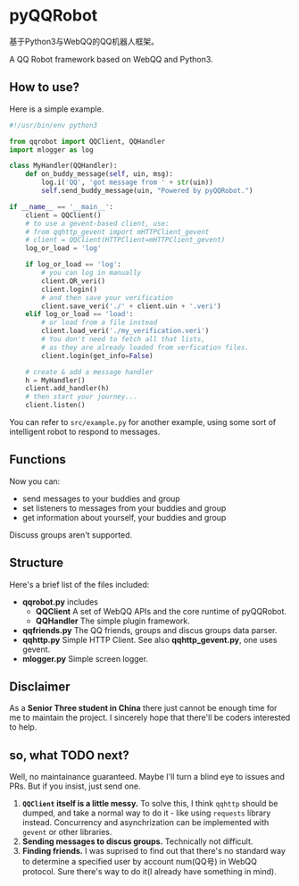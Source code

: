 # pyQQRobot
基于Python3与WebQQ的QQ机器人框架。

A QQ Robot framework based on WebQQ and Python3.

## How to use?
Here is a simple example.

```python
#!/usr/bin/env python3

from qqrobot import QQClient, QQHandler
import mlogger as log

class MyHandler(QQHandler):
    def on_buddy_message(self, uin, msg):
        log.i('QQ', 'got message from ' + str(uin))
        self.send_buddy_message(uin, "Powered by pyQQRobot.")

if __name__ == '__main__':
    client = QQClient()
    # to use a gevent-based client, use:
    # from qqhttp_gevent import mHTTPClient_gevent
    # client = QQClient(HTTPClient=mHTTPClient_gevent)
    log_or_load = 'log'

    if log_or_load == 'log':
        # you can log in manually
        client.QR_veri()
        client.login()
        # and then save your verification
        client.save_veri('./' + client.uin + '.veri')
    elif log_or_load == 'load':
        # or load from a file instead
        client.load_veri('./my_verification.veri')
        # You don't need to fetch all that lists,
        # as they are already loaded from verfication files.
        client.login(get_info=False)

    # create & add a message handler
    h = MyHandler()
    client.add_handler(h)
    # then start your journey...
    client.listen()
```

You can refer to `src/example.py` for another example, using some sort of intelligent robot to respond to messages.

## Functions
Now you can:

* send messages to your buddies and group
* set listeners to messages from your buddies and group
* get information about yourself, your buddies and group

Discuss groups aren't supported.

## Structure
Here's a brief list of the files included:

* **qqrobot.py** includes
    * **QQClient** A set of WebQQ APIs and the core runtime of pyQQRobot.
    * **QQHandler** The simple plugin framework.
* **qqfriends.py** The QQ friends, groups and discus groups data parser.
* **qqhttp.py** Simple HTTP Client. See also **qqhttp_gevent.py**, one uses gevent.
* **mlogger.py** Simple screen logger.

## Disclaimer
As a **Senior Three student in China** there just cannot be enough time for me to maintain the project. I sincerely hope that there'll be coders interested to help.

## so, what TODO next?
Well, no maintainance guaranteed. Maybe I'll turn a blind eye to issues and PRs. But if you insist, just send one.

1. **`QQClient` itself is a little messy.** To solve this, I think `qqhttp` should be dumped, and take a normal way to do it - like using `requests` library instead. Concurrency and asynchrization can be implemented with `gevent` or other libraries.
2. **Sending messages to discus groups.** Technically not difficult.
3. **Finding friends.** I was suprised to find out that there's no standard way to determine a specified user by account num(QQ号) in WebQQ protocol. Sure there's way to do it(I already have something in mind).
